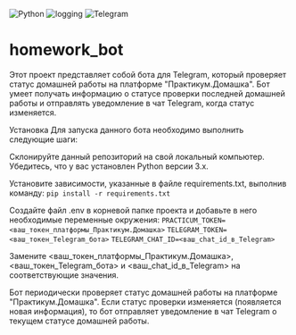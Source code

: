 ![Python](https://img.shields.io/badge/Python-язык%20программирования-blue)
![logging](https://img.shields.io/badge/Логирование-присутствует-blueviolet)
![Telegram](https://img.shields.io/badge/Telegram-интеграция-blue)

# homework_bot
Этот проект представляет собой бота для Telegram, который проверяет статус домашней работы на платформе "Практикум.Домашка". Бот умеет получать информацию о статусе проверки последней домашней работы и отправлять уведомление в чат Telegram, когда статус изменяется.

Установка
Для запуска данного бота необходимо выполнить следующие шаги:

Склонируйте данный репозиторий на свой локальный компьютер.
Убедитесь, что у вас установлен Python версии 3.x.

Установите зависимости, указанные в файле requirements.txt, выполнив команду:
```pip install -r requirements.txt```

Создайте файл .env в корневой папке проекта и добавьте в него необходимые переменные окружения:
```PRACTICUM_TOKEN=<ваш_токен_платформы_Практикум.Домашка>```
```TELEGRAM_TOKEN=<ваш_токен_Telegram_бота>```
```TELEGRAM_CHAT_ID=<ваш_chat_id_в_Telegram>```

Замените <ваш_токен_платформы_Практикум.Домашка>, <ваш_токен_Telegram_бота> и <ваш_chat_id_в_Telegram> на соответствующие значения.

Бот периодически проверяет статус домашней работы на платформе "Практикум.Домашка". Если статус проверки изменяется (появляется новая информация), то бот отправляет уведомление в чат Telegram о текущем статусе домашней работы.
